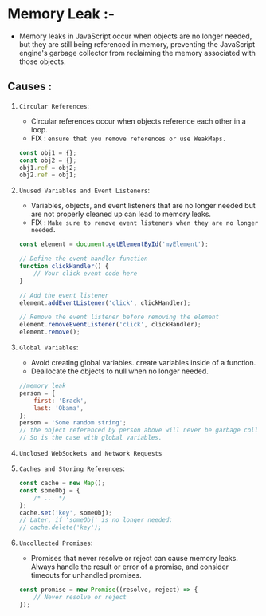 # Memory Leak :-

-   Memory leaks in JavaScript occur when objects are no longer needed, but they are still being referenced in memory, preventing the JavaScript engine's garbage collector from reclaiming the memory associated with those objects.

## Causes :

1. `Circular References`:

    - Circular references occur when objects reference each other in a loop.
    - FIX : `ensure that you remove references or use WeakMaps.`

    ```js
    const obj1 = {};
    const obj2 = {};
    obj1.ref = obj2;
    obj2.ref = obj1;
    ```

2. `Unused Variables and Event Listeners`:

    - Variables, objects, and event listeners that are no longer needed but are not properly cleaned up can lead to memory leaks.
    - FIX : `Make sure to remove event listeners when they are no longer needed.`

    ```js
    const element = document.getElementById('myElement');

    // Define the event handler function
    function clickHandler() {
        // Your click event code here
    }

    // Add the event listener
    element.addEventListener('click', clickHandler);

    // Remove the event listener before removing the element
    element.removeEventListener('click', clickHandler);
    element.remove();
    ```

3. `Global Variables`:

    - Avoid creating global variables. create variables inside of a function.
    - Deallocate the objects to null when no longer needed.

    ```js
    //memory leak
    person = {
        first: 'Brack',
        last: 'Obama',
    };
    person = 'Some random string';
    // the object referenced by person above will never be garbage collected.
    // So is the case with global variables.
    ```

4. `Unclosed WebSockets and Network Requests`
5. `Caches and Storing References`:
    ```js
    const cache = new Map();
    const someObj = {
        /* ... */
    };
    cache.set('key', someObj);
    // Later, if 'someObj' is no longer needed:
    // cache.delete('key');
    ```
6. `Uncollected Promises`:

    - Promises that never resolve or reject can cause memory leaks. Always handle the result or error of a promise, and consider timeouts for unhandled promises.

    ```js
    const promise = new Promise((resolve, reject) => {
        // Never resolve or reject
    });
    ```
